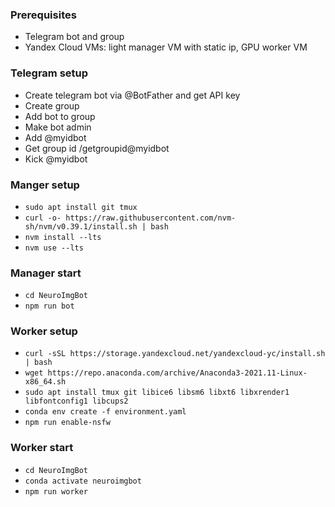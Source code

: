 ### Prerequisites
- Telegram bot and group
- Yandex Cloud VMs: light manager VM with static ip, GPU worker VM

### Telegram setup
- Create telegram bot via @BotFather and get API key
- Create group
- Add bot to group
- Make bot admin
- Add @myidbot
- Get group id /getgroupid@myidbot
- Kick @myidbot

### Manger setup
- `sudo apt install git tmux`
- `curl -o- https://raw.githubusercontent.com/nvm-sh/nvm/v0.39.1/install.sh | bash`
- `nvm install --lts`
- `nvm use --lts`

### Manager start
- `cd NeuroImgBot`
- `npm run bot`

### Worker setup
- `curl -sSL https://storage.yandexcloud.net/yandexcloud-yc/install.sh | bash`
- `wget https://repo.anaconda.com/archive/Anaconda3-2021.11-Linux-x86_64.sh`
- `sudo apt install tmux git libice6 libsm6 libxt6 libxrender1 libfontconfig1 libcups2`
- `conda env create -f environment.yaml`
- `npm run enable-nsfw`

### Worker start
- `cd NeuroImgBot`
- `conda activate neuroimgbot`
- `npm run worker`
